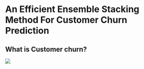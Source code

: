 # An Efficient Ensemble Stacking Method For Customer Churn Prediction
## What is Customer churn?
![](https://www.bing.com/images/search?view=detailV2&ccid=6pDBDf1U&id=25C62F5542E3D1FEE1DC0F0B5BE452FF8A00F9D3&thid=OIP.6pDBDf1Uj9WGVAHhhPkJRgHaEc&mediaurl=https%3a%2f%2fhacheemaster.github.io%2fassets%2fimages%2fchurn.jpeg&exph=450&expw=750&q=churn+prediction&simid=608053428334580524&FORM=IRPRST&ck=FBD5BFA42AB82B16FC2B81E5AFF24688&selectedIndex=361&ajaxhist=0&ajaxserp=0)
